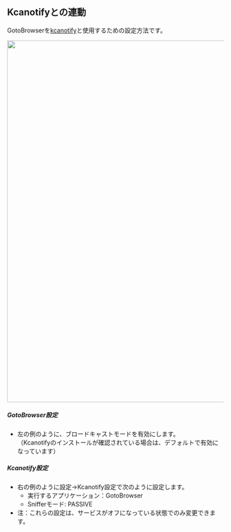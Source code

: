 ## Kcanotifyとの連動

GotoBrowserを[kcanotify](https://github.com/antest1/kcanotify)と使用するための設定方法です。

<img src="https://gotobrowser-docs.s3.ap-northeast-1.amazonaws.com/ja/kcanotify_settings.png"  width="840" style="max-width: 100%;"/>

##### GotoBrowser設定

- 左の例のように、<span class="text-danger">ブロードキャストモード</span>を有効にします。  
 （Kcanotifyのインストールが確認されている場合は、デフォルトで有効になっています）

##### Kcanotify設定
- 右の例のように設定→Kcanotify設定で次のように設定します。
  - 実行するアプリケーション：<span class="text-danger">GotoBrowser</span>
  - Snifferモード: <span class="text-danger">PASSIVE</span>
- 注：これらの設定は、サービスがオフになっている状態でのみ変更できます。

